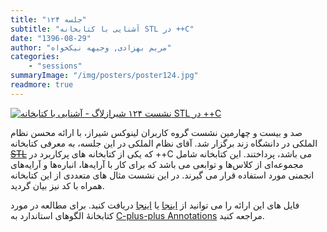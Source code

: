 ```yaml
---
title: "جلسه ۱۲۴"
subtitle: "آشنایی با کتابخانه STL در ++C"
date: "1396-08-29"
author: "مریم بهزادی, وجیهه نیکخواه"
categories:
    - "sessions"
summaryImage: "/img/posters/poster124.jpg"
readmore: true
---
```

[![نشست ۱۲۴ شیرازلاگ - آشنایی با کتابخانه STL در ++C](../../img/posters/poster124.jpg)](../../img/posters/poster124.jpg)

صد و بیست و چهارمین نشست گروه کاربران لینوکس شیراز، با ارائه محسن نظام الملکی در دانشگاه زند برگزار شد. آقای نظام الملکی در این جلسه، به معرفی کتابخانه ~~[STL](http://www.sgi.com/tech/stl/table_of_contents.html)~~ که یکی از کتابخانه های پرکاربرد در ++C می باشد، پرداختند.
این کتابخانه شامل مجموعه‌ای از کلاس‌ها و توابعی می باشد که برای کار با آرایه‌ها، انباره‌ها و آرایه‌های انجمنی مورد استفاده قرار می گیرند.
در این نشست مثال های متعددی از این کتابخانه همراه با کد نیز بیان گردید.

فایل های این ارائه را می توانید از [اینجا](https://framagit.org/shirazlug/resources/tree/master/presentations/session_124)
یا [اینجا](https://www.slideshare.net/ShirazLUG/c-stl-82561145) دریافت کنید. برای مطالعه در مورد کتابخانهٔ الگوهای استاندارد به [C-plus-plus Annotations](http://www.icce.rug.nl/documents/cplusplus/cplusplus18.html) مراجعه کنید.
